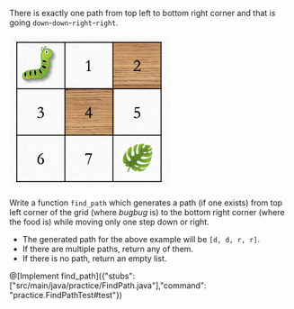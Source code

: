 There is exactly one path from top left to bottom right corner and that is going `down`-`down`-`right`-`right`.

![count_path](assets/can_reach_food.png)

Write a function `find_path`  which generates a path (if one exists) from top left corner of the grid (where _bugbug_ is) to the bottom right corner (where the food is) while moving only one step down or right.
* The generated path for the above example will be `[d, d, r, r]`. 
* If there are multiple paths, return any of them. 
* If there is no path, return an empty list. 

@[Implement find_path]({"stubs": ["src/main/java/practice/FindPath.java"],"command": "practice.FindPathTest#test"})
